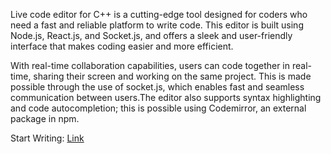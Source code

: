 Live code editor for C++ is a cutting-edge tool designed for  coders who need a fast and reliable platform to write  code. This editor is built using Node.js, React.js, and Socket.js, and offers a sleek and user-friendly interface that makes coding easier and more efficient.

With real-time collaboration capabilities, users can code together in real-time, sharing their screen and working on the same project. This is made possible through the use of socket.js, which enables fast and seamless communication between users.The editor also supports syntax highlighting and code autocompletion; this is possible using Codemirror, an external package in npm.

Start Writing: [Link](https://live-code-editor.onrender.com/)
